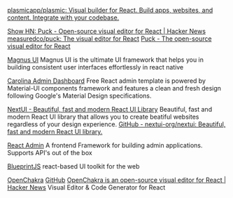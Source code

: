 
[plasmicapp/plasmic: Visual builder for React. Build apps, websites, and content. Integrate with your codebase.](https://github.com/plasmicapp/plasmic)

[Show HN: Puck - Open-source visual editor for React | Hacker News](https://news.ycombinator.com/item?id=37391848)
[measuredco/puck: The visual editor for React](https://github.com/measuredco/puck)
[Puck - The open-source visual editor for React](https://puckeditor.com/)

[Magnus UI](https://magnus-ui.com/)
Magnus UI is the ultimate UI framework that helps you in building consistent user interfaces effortlessly in react native

[Carolina Admin Dashboard](https://demo.uifort.com/carolina-react-admin-dashboard-material-ui-free-demo/LandingPage)
Free React admin template is powered by Material-UI components framework and features a clean and fresh design following Google's Material Design specifications.

[NextUI - Beautiful, fast and modern React UI Library](https://nextui.org/)
Beautiful, fast and modern React UI library that allows you to create beatiful websites regardless of your design experience.
[GitHub - nextui-org/nextui: Beautiful, fast and modern React UI library.](https://github.com/nextui-org/nextui)

[React Admin](https://marmelab.com/react-admin/)
A frontend Framework for building admin applications. Supports API's out of the box

[BlueprintJS](https://blueprintjs.com/)
react-based UI toolkit for the web

[OpenChakra](https://openchakra.app/)
[GitHub](https://github.com/premieroctet/openchakra)
[OpenChakra is an open-source visual editor for React | Hacker News](https://news.ycombinator.com/item?id=22307270)
Visual Editor & Code Generator for React
